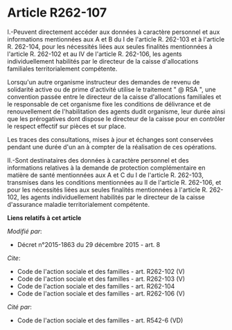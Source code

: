 # Article R262-107

I.-Peuvent directement accéder aux données à caractère personnel et aux informations mentionnées aux A et B du I de l'article
R. 262-103 et à l'article R. 262-104, pour les nécessités liées aux seules finalités mentionnées à l'article R. 262-102 et au
IV de l'article R. 262-106, les agents individuellement habilités par le directeur de la caisse d'allocations familiales
territorialement compétente. 

Lorsqu'un autre organisme instructeur des demandes de revenu de solidarité active ou de prime d'activité utilise le
traitement " @ RSA ", une convention passée entre le directeur de la caisse d'allocations familiales et le responsable de cet
organisme fixe les conditions de délivrance et de renouvellement de l'habilitation des agents dudit organisme, leur durée
ainsi que les prérogatives dont dispose le directeur de la caisse pour en contrôler le respect effectif sur pièces et sur
place. 

Les traces des consultations, mises à jour et échanges sont conservées pendant une durée d'un an à compter de la réalisation
de ces opérations. 

II.-Sont destinataires des données à caractère personnel et des informations relatives à la demande de protection
complémentaire en matière de santé mentionnées aux A et C du I de l'article R. 262-103, transmises dans les conditions
mentionnées au II de l'article R. 262-106, et pour les nécessités liées aux seules finalités mentionnées à l'article R.
262-102, les agents individuellement habilités par le directeur de la caisse d'assurance maladie territorialement compétente.

**Liens relatifs à cet article**

_Modifié par_:

  - Décret n°2015-1863 du 29 décembre 2015 - art. 8

_Cite_:

  - Code de l'action sociale et des familles - art. R262-102 (V)
  - Code de l'action sociale et des familles - art. R262-103 (V)
  - Code de l'action sociale et des familles - art. R262-104
  - Code de l'action sociale et des familles - art. R262-106 (V)

_Cité par_:

  - Code de l'action sociale et des familles - art. R542-6 (VD)
